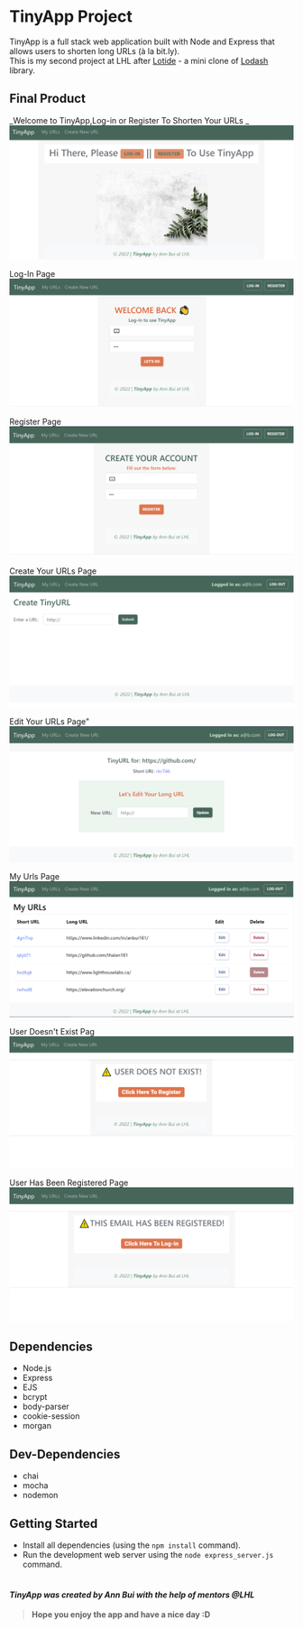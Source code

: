 # TinyApp Project

TinyApp is a full stack web application built with Node and Express that allows users to shorten long URLs (à la bit.ly).
<br>
This is my second project at LHL after [Lotide](https://github.com/thaian161/lotide) - a mini clone of [Lodash](https://lodash.com) library.

## Final Product

_Welcome to TinyApp,Log-in or Register To Shorten Your URLs _
!["Welcome to TinyApp,Log-in or Register To Shorten Your URLs "](https://github.com/thaian161/tinyApp/blob/master/docs/welcome-new-user-page.png)

Log-In Page
!["Log-In Page"](https://github.com/thaian161/tinyApp/blob/master/docs/login-page.png)

Register Page
!["Register Page"](https://github.com/thaian161/tinyApp/blob/master/docs/register-newuser-page.png)

Create Your URLs Page
!["Create Your URLs Page"](https://github.com/thaian161/tinyApp/blob/master/docs/create-new-url-page.png)

Edit Your URLs Page"
!["Edit Your URLs Page"](https://github.com/thaian161/tinyApp/blob/master/docs/edit-page.png)

My Urls Page
!["My Urls Page"](https://github.com/thaian161/tinyApp/blob/master/docs/my-urls.png)

User Doesn't Exist Pag
!["User Doesn't Exist Page"](https://github.com/thaian161/tinyApp/blob/master/docs/user-does-not-exist.png)

User Has Been Registered Page
!["User Has Been Registered Page"](https://github.com/thaian161/tinyApp/blob/master/docs/user-has-been-registered.png)

## Dependencies

- Node.js
- Express
- EJS
- bcrypt
- body-parser
- cookie-session
- morgan

## Dev-Dependencies

- chai
- mocha
- nodemon

## Getting Started

- Install all dependencies (using the `npm install` command).
- Run the development web server using the `node express_server.js` command.
  <br>
  <br>

#### _TinyApp was created by Ann Bui with the help of mentors @LHL_

> **Hope you enjoy the app and have a nice day :D**
